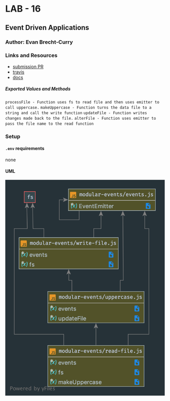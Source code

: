 # LAB - 16

 ## Event Driven Applications

 ### Author: Evan Brecht-Curry

 ### Links and Resources
* [submission PR](https://github.com/evan-401-advanced-javascript/lab-16-event-driven-applications)
* [travis](https://www.travis-ci.com/evan-401-advanced-javascript/lab-16-event-driven-applications)
* [docs](http://localhost:3000/docs/)


 ##### Exported Values and Methods
`processFile - Function uses fs to read file and then uses emitter to call uppercase.`
`makeUppercase - Function turns the data file to a string and call the write function`
`updateFile - Function writes changes made back to the file.`
`alterFile - Function uses emitter to pass the file name to the read function`

### Setup
#### `.env` requirements
none


 #### UML
![UML](uml.png)